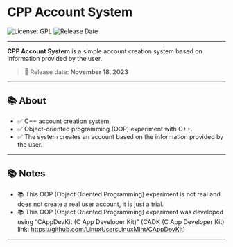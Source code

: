 # CPP Account System

![License: GPL](https://img.shields.io/badge/License-GPL-blue.svg)
![Release Date](https://img.shields.io/badge/Release%20Date-2023--11--18-brightgreen)

---

**CPP Account System** is a simple account creation system based on information provided by the user.
> 📅 Release date: **November 18, 2023**    

---

## 📚 About

- ✅ C++ account creation system.
- ✅ Object-oriented programming (OOP) experiment with C++.
- ✅ The system creates an account based on the information provided by the user.

---

## 📚 Notes

- 📚 This OOP (Object Oriented Programming) experiment is not real and does not create a real user account, it is just a trial.
- 📚 This OOP (Object Oriented Programming) experiment was developed using “CAppDevKit (C App Developer Kit)” (CADK (C App Developer Kit) link: https://github.com/LinuxUsersLinuxMint/CAppDevKit)

---
